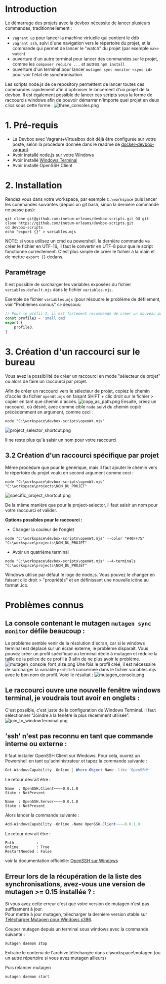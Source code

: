 # Introduction
Le démarrage des projets avec la devbox nécessite de lancer plusieurs commandes, traditionnellement :

- `vagrant up` pour lancer la machine virtuelle qui contient le ddb
- `vagrant ssh`, suivi d'une navigation vers le répertoire du projet, et la commande qui permet de lancer le "watch" du projet (par exemple `make watch`)
- ouverture d'un autre terminal pour lancer des commandes sur le projet, comme les `composer require ...` et autres `npm install`
- ouverture d'un terminal pour lancer `mutagen sync monitor <sync id>` pour voir l'état de synchronisation.

Les scripts node.js de ce repository permettent de lancer toutes ces commandes rapidement afin d'optimiser le lancement d'un projet de la devbox. Il est également possible de lancer ces scripts sous la forme de raccourcis windows afin de pouvoir démarrer n'importe quel projet en deux clics sous cette forme :
![three_consoles.png](captures/three_consoles.png)
# 1. Pré-requis

- La Devbox avec Vagrant+Virtualbox doit déjà être configurée sur votre poste, selon la procédure donnée dans le readme de [docker-devbox-vagrant](https://github.com/inetum-orleans/docker-devbox-vagrant/tree/master).
- Avoir installé node.js sur votre Windows
- Avoir installé [Windows Terminal](https://apps.microsoft.com/store/detail/windows-terminal/9N0DX20HK701?hl=fr-fr&gl=FR)
- Avoir installé OpenSSH Client 

# 2. Installation

Rendez vous dans votre workspace, par exemple `C:\workspace` puis lancer les commandes suivantes (depuis un git bash, sinon la dernière commande ne passe pas):

```
git clone git@github.com:inetum-orleans/devbox-scripts.git OU git clone https://github.com/inetum-orleans/devbox-scripts.git
cd devbox-scripts
echo "export {}" > variables.mjs
```

NOTE: si vous utilisez un cmd ou powershell, la dernière commande va créer le fichier en UTF-16, il faut le convertir en UTF-8 pour que le script fonctionne correctement. C'est plus simple de créer le fichier à la main et de mettre `export {}` dedans.

## Paramétrage

Il est possible de surcharger les variables exposées du fichier `variables.default.mjs` dans le fichier `variables.mjs`.

Exemple de fichier `variables.mjs` (pour résoudre le problème de défilement, voir "Problèmes connus" ci-dessous:
```js
// Pour le profil 3, il est fortement recommandé de créer un nouveau profil avec une taille de police réduite (<=9) pour que le texte ne défile pas sur un petit écran.
const profile3 = 'small cmd'
export {
    profile3,
}
```

# 3. Création d'un raccourci sur le bureau
Vous avez la possibilité de créer un raccourci en mode "sélecteur de projet" ou alors de faire un raccourci par projet.

Afin de créer un raccourci vers le sélecteur de projet, copiez le chemin d'accès du fichier `openWt.mjs` en faisant SHIFT + clic droit sur le fichier > copier en tant que chemin d'accès.
![copy_as_path.png](captures/copy_as_path.png)
Ensuite, créez un raccourci, où désiré, avec comme cible `node` suivi du chemin copié précédemment en argument, comme ceci :

```
node "C:\workspace\devbox-scripts\openWt.mjs"
```
![project_selector_shortcut.png](captures/project_selector_shortcut.png)

Il ne reste plus qu'à saisir un nom pour votre raccourci.

## 3.2 Création d'un raccourci spécifique par projet

Même procédure que pour le générique, mais il faut ajouter le chemin vers le répertoire du projet voulu en second argument comme ceci :

```
node "C:\workspace\devbox-scripts\openWt.mjs" "C:\workspace\projects\NOM_DU_PROJET"
```

![specific_project_shortcut.png](captures/specific_project_shortcut.png)

De la  même manière que pour le project-selector, il faut saisir un nom pour votre raccourci et valider.

**Options possibles pour le raccourci :** 
- Changer la couleur de l'onglet
```
node "C:\workspace\devbox-scripts\openWt.mjs" --color "#40FF75" "C:\workspace\projects\NOM_DU_PROJET"
```
- Avoir un quatrième terminal
```
node "C:\workspace\devbox-scripts\openWt.mjs" --4-terminals "C:\workspace\projects\NOM_DU_PROJET"
```

Windows utilise par défaut le logo de node.js. Vous pouvez le changer en faisant clic droit > "propriétés" et en définissant une nouvelle icône au format .ico.


# Problèmes connus

## La console contenant le mutagen `mutagen sync monitor` défile beaucoup :
Le problème semble venir de la résolution d'écran, car si le windows terminal est déplacé sur un écran externe, le problème disparaît. Vous pouvez créer un profil spécifique au terminal dédié à mutagen et réduire la taille de la police de ce profil à 9 afin de ne plus avoir le problème.
![mutagen_console_font_size.png](captures/mutagen_console_font_size.png)
Une fois le profil créé, il est nécessaire de surcharger la variable `profile3` concernée dans le fichier variables.mjs avec le bon nom de profil.
Voici le résultat :
![mutagen_console.png](captures/mutagen_console.png)

## Le raccourci ouvre une nouvelle fenêtre windows terminal, je voudrais tout avoir en onglets :
C'est possible, c'est juste de la configuration de Windows Terminal. Il faut sélectionner "Joindre à la fenêtre la plus récemment utilisée".
![join_to_windowTerminal.png](captures/join_to_windowTerminal.png)
## 'ssh' n'est pas reconnu en tant que commande interne ou externe :

Il faut installer OpenSSH Client sur Windows. Pour cela, ouvrez un Powershell en tant qu'administrateur et tapez la commande suivante :
```powershell
Get-WindowsCapability -Online | Where-Object Name -like 'OpenSSH*'
```

Le retour devrait être :
```
Name  : OpenSSH.Client~~~~0.0.1.0
State : NotPresent

Name  : OpenSSH.Server~~~~0.0.1.0
State : NotPresent
```

Alors lancer la commande suivante :
```powershell
Add-WindowsCapability -Online -Name OpenSSH.Client~~~~0.0.1.0
```
Le retour devrait être :
```
Path          :
Online        : True
RestartNeeded : False
```

voir la documentation officielle: [OpenSSH sur Windows](https://docs.microsoft.com/fr-fr/windows-server/administration/openssh/openssh_install_firstuse)

## Erreur lors de la récupération de la liste des synchronisations, avez-vous une version de mutagen >= 0.15 installée ? :
Si vous avez cette erreur c'est que votre version de mutagen n'est pas suffisament à jour.
<br/>
Pour mettre à jour mutagen, télécharger la dernière version stable sur [Télécharger Mutagen pour Windows x386](https://github.com/mutagen-io/mutagen/releases).

Couper mutagen depuis un terminal sous windows avec la commande suivante :
```
mutagen daemon stop
```
Extraire le contenu de l'archive téléchargée dans c:\workspace\mutagen (ou un autre répertoire si vous avez mutagen ailleurs)

Puis relancer mutagen
```
mutagen daemon start
```
